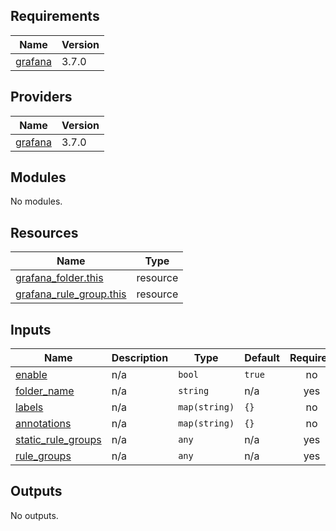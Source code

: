 <!-- BEGIN_TF_DOCS -->
## Requirements

| Name | Version |
|------|---------|
| <a name="requirement_grafana"></a> [grafana](#requirement\_grafana) | 3.7.0 |

## Providers

| Name | Version |
|------|---------|
| <a name="provider_grafana"></a> [grafana](#provider\_grafana) | 3.7.0 |

## Modules

No modules.

## Resources

| Name | Type |
|------|------|
| [grafana_folder.this](https://registry.terraform.io/providers/grafana/grafana/3.7.0/docs/resources/folder) | resource |
| [grafana_rule_group.this](https://registry.terraform.io/providers/grafana/grafana/3.7.0/docs/resources/rule_group) | resource |

## Inputs

| Name | Description | Type | Default | Required |
|------|-------------|------|---------|:--------:|
| <a name="input_enable"></a> [enable](#input\_enable) | n/a | `bool` | `true` | no |
| <a name="input_folder_name"></a> [folder\_name](#input\_folder\_name) | n/a | `string` | n/a | yes |
| <a name="input_labels"></a> [labels](#input\_labels) | n/a | `map(string)` | `{}` | no |
| <a name="input_annotations"></a> [annotations](#input\_annotations) | n/a | `map(string)` | `{}` | no |
| <a name="input_static_rule_groups"></a> [static\_rule\_groups](#input\_static\_rule\_groups) | n/a | `any` | n/a | yes |
| <a name="input_rule_groups"></a> [rule\_groups](#input\_rule\_groups) | n/a | `any` | n/a | yes |

## Outputs

No outputs.
<!-- END_TF_DOCS -->